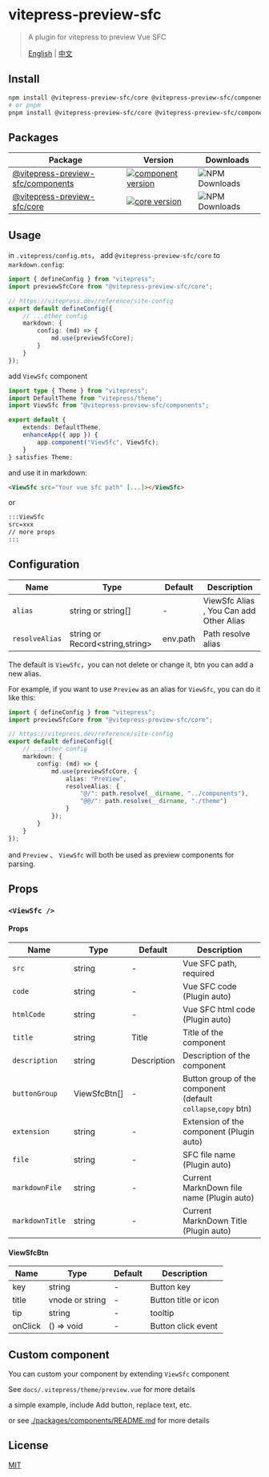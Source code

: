 # vitepress-preview-sfc

> A plugin for vitepress to preview Vue SFC
>
> [English](./README.md) | [中文](./README_CN.md)

## Install

```bash
npm install @vitepress-preview-sfc/core @vitepress-preview-sfc/components
# or pnpm
pnpm install @vitepress-preview-sfc/core @vitepress-preview-sfc/components
```

## Packages

| Package                                                  | Version                                                                                                                                             | Downloads                                                                             |
| -------------------------------------------------------- | --------------------------------------------------------------------------------------------------------------------------------------------------- | ------------------------------------------------------------------------------------- |
| [@vitepress-preview-sfc/components](packages/components) | [![component version](https://badgen.net/npm/v/@vitepress-preview-sfc/components)](https://www.npmjs.com/package/@vitepress-preview-sfc/components) | ![NPM Downloads](https://img.shields.io/npm/dw/%40vitepress-preview-sfc%2Fcomponents) |
| [@vitepress-preview-sfc/core](packages/core)             | [![core version](https://badgen.net/npm/v/@vitepress-preview-sfc/core)](https://www.npmjs.com/package/@vitepress-preview-sfc/core)                  | ![NPM Downloads](https://img.shields.io/npm/dw/%40vitepress-preview-sfc%2Fcore)       |

## Usage

in `.vitepress/config.mts`， add `@vitepress-preview-sfc/core` to `markdown.config`:

```ts
import { defineConfig } from "vitepress";
import previewSfcCore from "@vitepress-preview-sfc/core";

// https://vitepress.dev/reference/site-config
export default defineConfig({
	// ...other config
	markdown: {
		config: (md) => {
			md.use(previewSfcCore);
		}
	}
});
```

add `ViewSfc` component

```ts
import type { Theme } from "vitepress";
import DefaultTheme from "vitepress/theme";
import ViewSfc from "@vitepress-preview-sfc/components";

export default {
	extends: DefaultTheme,
	enhanceApp({ app }) {
		app.component("ViewSfc", ViewSfc);
	}
} satisfies Theme;
```

and use it in markdown:

```md
<ViewSfc src="Your vue sfc path" [...]></ViewSfc>
```

or

```md
:::ViewSfc
src=xxx
// more props
:::
```

## Configuration

| Name           | Type                            | Default  | Description                             |
| -------------- | ------------------------------- | -------- | --------------------------------------- |
| `alias`        | string or string[]              | -        | ViewSfc Alias , You Can add Other Alias |
| `resolveAlias` | string or Record<string,string> | env.path | Path resolve alias                      |

The default is `ViewSfc`，you can not delete or change it, btn you can add a new alias.

For example, if you want to use `Preview` as an alias for `ViewSfc`, you can do it like this:

```ts
import { defineConfig } from "vitepress";
import previewSfcCore from "@vitepress-preview-sfc/core";

// https://vitepress.dev/reference/site-config
export default defineConfig({
	// ...other config
	markdown: {
		config: (md) => {
			md.use(previewSfcCore, {
				alias: "PreView",
				resolveAlias: {
					"@/": path.resolve(__dirname, "../components"),
					"@@/": path.resolve(__dirname, "./theme")
				}
			});
		}
	}
});
```

and `Preview` 、 `ViewSfc` will both be used as preview components for parsing.

## Props

### `<ViewSfc />`

#### Props

| Name            | Type         | Default     | Description                                                   |
| --------------- | ------------ | ----------- | ------------------------------------------------------------- |
| `src`           | string       | -           | Vue SFC path, required                                        |
| `code`          | string       | -           | Vue SFC code (Plugin auto)                                    |
| `htmlCode`      | string       | -           | Vue SFC html code (Plugin auto)                               |
| `title`         | string       | Title       | Title of the component                                        |
| `description`   | string       | Description | Description of the component                                  |
| `buttonGroup`   | ViewSfcBtn[] | -           | Button group of the component (default `collapse`,`copy` btn) |
| `extension`     | string       | -           | Extension of the component (Plugin auto)                      |
| `file`          | string       | -           | SFC file name (Plugin auto)                                   |
| `markdownFile`  | string       | -           | Current MarknDown file name (Plugin auto)                     |
| `markdownTitle` | string       | -           | Current MarknDown Title (Plugin auto)                         |

#### ViewSfcBtn

| Name    | Type            | Default | Description          |
| ------- | --------------- | ------- | -------------------- |
| key     | string          | -       | Button key           |
| title   | vnode or string | -       | Button title or icon |
| tip     | string          | -       | tooltip              |
| onClick | () => void      | -       | Button click event   |

## Custom component

You can custom your component by extending `ViewSfc` component

See `docs/.vitepress/theme/preview.vue` for more details

a simple example, include Add button, replace text, etc.

or see [./packages/components/README.md](./packages/components/README.md) for more details

## License

[MIT](./LICENSE)
